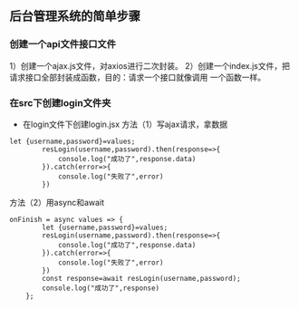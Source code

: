 ## 后台管理系统的简单步骤
### 创建一个api文件接口文件
1）创建一个ajax.js文件，对axios进行二次封装。
2）创建一个index.js文件，把请求接口全部封装成函数，目的：请求一个接口就像调用 一个函数一样。
### 在src下创建login文件夹
+ 在login文件下创建login.jsx
方法（1）写ajax请求，拿数据
```
let {username,password}=values;
        resLogin(username,password).then(response=>{
            console.log("成功了",response.data)
        }).catch(error=>{
            console.log("失败了",error)
        })
```
方法（2）用async和await
```
onFinish = async values => {
        let {username,password}=values;
        resLogin(username,password).then(response=>{
            console.log("成功了",response.data)
        }).catch(error=>{
            console.log("失败了",error)
        })
        const response=await resLogin(username,password);
        console.log("成功了",response)
    };
```
